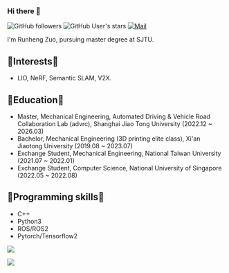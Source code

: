 ### Hi there 👋 



![GitHub followers](https://img.shields.io/github/followers/runjtu?logo=Github) ![GitHub User's stars](https://img.shields.io/github/stars/runjtu?affiliations=OWNER%2CCOLLABORATOR&label=all%20stars&logo=Github) [![Mail](https://img.shields.io/badge/-rh.zstayhumble@gmail.com-blue?style=flat-square&logo=gmail&logoColor=red&link=)](mailto:rh.zstayhumble@gmail.com)


I'm Runheng Zuo, pursuing master degree at SJTU. 

##  🎨Interests🎨 
- LIO, NeRF, Semantic SLAM, V2X.

##  🐛Education🐛
- Master, Mechanical Engineering, Automated Driving & Vehicle Road Collaboration Lab (advrc), Shanghai Jiao Tong University (2022.12 ~ 2026.03)
- Bachelor, Mechanical Engineering (3D printing elite class), Xi'an Jiaotong University (2019.08 ~ 2023.07)
- Exchange Student, Mechanical Engineering, National Taiwan University (2021.07 ~ 2022.01)
- Exchange Student, Computer Science, National University of Singapore (2022.05 ~ 2022.08)
  


##  🔧Programming skills🔧
* C++
* Python3
* ROS/ROS2
* Pytorch/Tensorflow2


<a href="https://github.com/runjtu"><img align='center' src="https://readme-stats.clckblog.space/api?username=runjtu&theme=vue-dark&count_private=true&show_icons=true"></a>


<a href="https://github.com/runjtu"><img align='center' src="https://readme-stats.clckblog.space/api/top-langs/?username=runjtu&theme=vue&layout=compact"></a>
